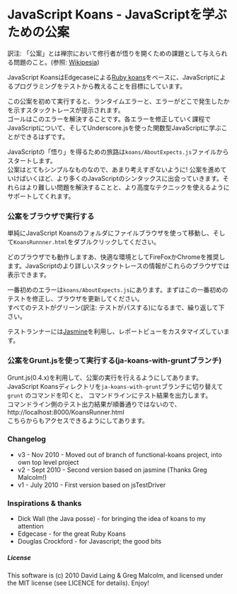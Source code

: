 # JavaScript Koans - JavaScriptを学ぶための公案 #

訳注: 「公案」とは禅宗において修行者が悟りを開くための課題として与えられる問題のこと。(参照: [Wikipesia](http://ja.wikipedia.org/wiki/%E5%85%AC%E6%A1%88))

JavaScript KoansはEdgecaseによる[Ruby koans](http://github.com/edgecase/ruby_koans)をベースに、JavaScriptによるプログラミングをテストから教えることを目標にしています。

この公案を初めて実行すると、ランタイムエラーと、エラーがどこで発生したかを示すスタックトレースが提示されます。  
ゴールはこのエラーを解決することです。各エラーを修正していく課程でJavaScriptについて、そしてUnderscore.jsを使った関数型JavaScriptに学ぶことができるはずです。

JavaScriptの「悟り」を得るための旅路は`koans/AboutExpects.js`ファイルからスタートします。  
公案はとてもシンプルなものなので、あまり考えすぎないように!
公案を進めていけばいくほど、より多くのJavaScriptのシンタックスに出会っていきます。それらはより難しい問題を解決することと、より高度なテクニックを使えるようにサポートしてくれます。

### 公案をブラウザで実行する

単純にJavaScript Koansのフォルダにファイルブラウザを使って移動し、そして`KoansRunnner.html`をダブルクリックしてください。

どのブラウザでも動作しますあ、快適な環境としてFireFoxかChromeを推奨します。JavaScriptのより詳しいスタックトレースの情報がこれらのブラウザでは表示できます。

一番初めのエラーは`koans/AboutExpects.js`にあります。まずはこの一番初めのテストを修正し、ブラウザを更新してください。  
すべてのテストがグリーン(訳注:
テストがパスする)になるまで、繰り返して下さい。

テストランナーには[Jasmine](http://pivotal.github.com/jasmine/)を利用し、レポートビューをカスタマイズしています。

### 公案をGrunt.jsを使って実行する(ja-koans-with-gruntブランチ)

Grunt.js(0.4.x)を利用して、公案の実行を行えるようにしてあります。  
JavaScript Koansディレクトリを`ja-koans-with-grunt`ブランチに切り替えて  
`grunt`
のコマンドを叩くと、
コマンドラインにテスト結果を出力します。  
コマンドライン側のテスト出力結果が順番通りではないので、  
http://localhost:8000/KoansRunner.html  
こちらからもアクセスできるようにしてあります。

### Changelog

*  v3 - Nov 2010  - Moved out of branch of functional-koans project, into own top level project
*  v2 - Sept 2010 - Second version based on jasmine (Thanks Greg Malcolm!)
*  v1 - July 2010 - First version based on jsTestDriver

### Inspirations & thanks

*  Dick Wall (the Java posse) - for bringing the idea of koans to my attention
*  Edgecase - for the great Ruby Koans
*  Douglas Crockford - for Javascript; the good bits

##### License

This software is (c) 2010 David Laing & Greg Malcolm, and licensed under the MIT license (see
LICENCE for details).  Enjoy!
